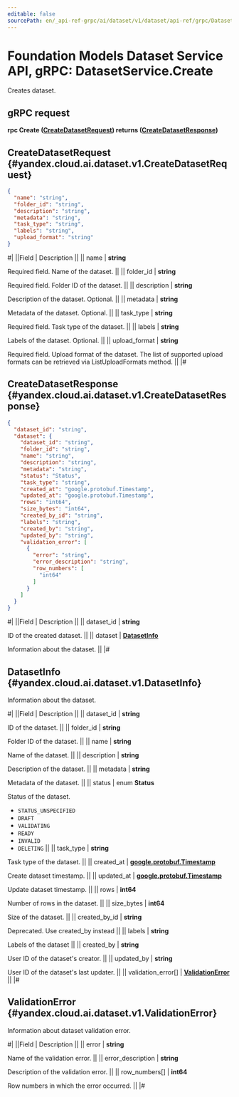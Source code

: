 ```yaml
---
editable: false
sourcePath: en/_api-ref-grpc/ai/dataset/v1/dataset/api-ref/grpc/Dataset/create.md
---
```


# Foundation Models Dataset Service API, gRPC: DatasetService.Create

Creates dataset.

## gRPC request

**rpc Create ([CreateDatasetRequest](#yandex.cloud.ai.dataset.v1.CreateDatasetRequest)) returns ([CreateDatasetResponse](#yandex.cloud.ai.dataset.v1.CreateDatasetResponse))**

## CreateDatasetRequest {#yandex.cloud.ai.dataset.v1.CreateDatasetRequest}

```json
{
  "name": "string",
  "folder_id": "string",
  "description": "string",
  "metadata": "string",
  "task_type": "string",
  "labels": "string",
  "upload_format": "string"
}
```

#|
||Field | Description ||
|| name | **string**

Required field. Name of the dataset. ||
|| folder_id | **string**

Required field. Folder ID of the dataset. ||
|| description | **string**

Description of the dataset. Optional. ||
|| metadata | **string**

Metadata of the dataset. Optional. ||
|| task_type | **string**

Required field. Task type of the dataset. ||
|| labels | **string**

Labels of the dataset. Optional. ||
|| upload_format | **string**

Required field. Upload format of the dataset.
The list of supported upload formats can be retrieved via ListUploadFormats method. ||
|#

## CreateDatasetResponse {#yandex.cloud.ai.dataset.v1.CreateDatasetResponse}

```json
{
  "dataset_id": "string",
  "dataset": {
    "dataset_id": "string",
    "folder_id": "string",
    "name": "string",
    "description": "string",
    "metadata": "string",
    "status": "Status",
    "task_type": "string",
    "created_at": "google.protobuf.Timestamp",
    "updated_at": "google.protobuf.Timestamp",
    "rows": "int64",
    "size_bytes": "int64",
    "created_by_id": "string",
    "labels": "string",
    "created_by": "string",
    "updated_by": "string",
    "validation_error": [
      {
        "error": "string",
        "error_description": "string",
        "row_numbers": [
          "int64"
        ]
      }
    ]
  }
}
```

#|
||Field | Description ||
|| dataset_id | **string**

ID of the created dataset. ||
|| dataset | **[DatasetInfo](#yandex.cloud.ai.dataset.v1.DatasetInfo)**

Information about the dataset. ||
|#

## DatasetInfo {#yandex.cloud.ai.dataset.v1.DatasetInfo}

Information about the dataset.

#|
||Field | Description ||
|| dataset_id | **string**

ID of the dataset. ||
|| folder_id | **string**

Folder ID of the dataset. ||
|| name | **string**

Name of the dataset. ||
|| description | **string**

Description of the dataset. ||
|| metadata | **string**

Metadata of the dataset. ||
|| status | enum **Status**

Status of the dataset.

- `STATUS_UNSPECIFIED`
- `DRAFT`
- `VALIDATING`
- `READY`
- `INVALID`
- `DELETING` ||
|| task_type | **string**

Task type of the dataset. ||
|| created_at | **[google.protobuf.Timestamp](https://developers.google.com/protocol-buffers/docs/reference/google.protobuf#timestamp)**

Create dataset timestamp. ||
|| updated_at | **[google.protobuf.Timestamp](https://developers.google.com/protocol-buffers/docs/reference/google.protobuf#timestamp)**

Update dataset timestamp. ||
|| rows | **int64**

Number of rows in the dataset. ||
|| size_bytes | **int64**

Size of the dataset. ||
|| created_by_id | **string**

Deprecated. Use created_by instead ||
|| labels | **string**

Labels of the dataset ||
|| created_by | **string**

User ID of the dataset's creator. ||
|| updated_by | **string**

User ID of the dataset's last updater. ||
|| validation_error[] | **[ValidationError](#yandex.cloud.ai.dataset.v1.ValidationError)** ||
|#

## ValidationError {#yandex.cloud.ai.dataset.v1.ValidationError}

Information about dataset validation error.

#|
||Field | Description ||
|| error | **string**

Name of the validation error. ||
|| error_description | **string**

Description of the validation error. ||
|| row_numbers[] | **int64**

Row numbers in which the error occurred. ||
|#
